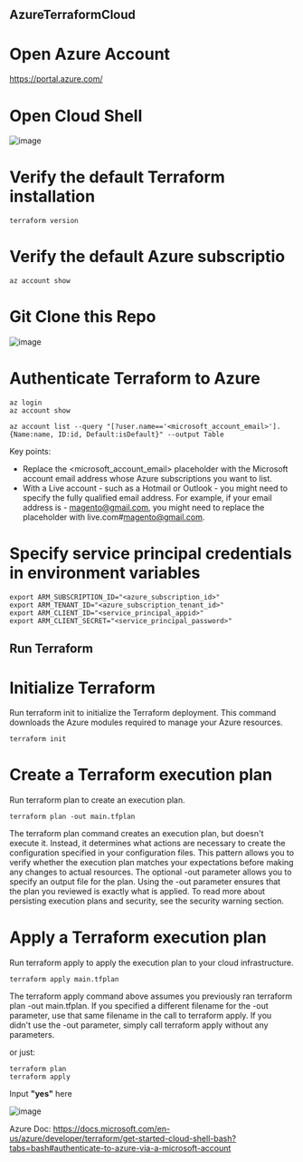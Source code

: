 ## AzureTerraformCloud

# Open Azure Account

https://portal.azure.com/

# Open Cloud Shell

![image](https://user-images.githubusercontent.com/9213670/154619136-2fb559da-2361-44e4-acbc-4a8d119adab5.png)

# Verify the default Terraform installation 
```
terraform version
```

# Verify the default Azure subscriptio
```
az account show
```

# Git Clone this Repo 

![image](https://user-images.githubusercontent.com/9213670/154619251-dff47f1c-6f37-4de6-b580-5a8a70746ff3.png)

# Authenticate Terraform to Azure

```
az login
az account show

az account list --query "[?user.name=='<microsoft_account_email>'].{Name:name, ID:id, Default:isDefault}" --output Table
```

Key points:

 - Replace the <microsoft_account_email> placeholder with the Microsoft account email address whose Azure subscriptions you want to list.
 - With a Live account - such as a Hotmail or Outlook - you might need to specify the fully qualified email address. For example, if your email address is -   magento@gmail.com, you might need to replace the placeholder with live.com#magento@gmail.com.

# Specify service principal credentials in environment variables

```
export ARM_SUBSCRIPTION_ID="<azure_subscription_id>"
export ARM_TENANT_ID="<azure_subscription_tenant_id>"
export ARM_CLIENT_ID="<service_principal_appid>"
export ARM_CLIENT_SECRET="<service_principal_password>"
```

## Run Terraform

# Initialize Terraform
Run terraform init to initialize the Terraform deployment. This command downloads the Azure modules required to manage your Azure resources.

```
terraform init
```
# Create a Terraform execution plan
Run terraform plan to create an execution plan.

```
terraform plan -out main.tfplan
```

The terraform plan command creates an execution plan, but doesn't execute it. Instead, it determines what actions are necessary to create the configuration specified in your configuration files. This pattern allows you to verify whether the execution plan matches your expectations before making any changes to actual resources.
The optional -out parameter allows you to specify an output file for the plan. Using the -out parameter ensures that the plan you reviewed is exactly what is applied.
To read more about persisting execution plans and security, see the security warning section.

# Apply a Terraform execution plan
Run terraform apply to apply the execution plan to your cloud infrastructure.

```
terraform apply main.tfplan
```

The terraform apply command above assumes you previously ran terraform plan -out main.tfplan.
If you specified a different filename for the -out parameter, use that same filename in the call to terraform apply.
If you didn't use the -out parameter, simply call terraform apply without any parameters.

or just:
```
terraform plan
terraform apply
```

Input **"yes"** here

![image](https://user-images.githubusercontent.com/9213670/154621088-50936034-409d-4b6d-b85f-e9599d4a2bad.png)


Azure Doc: https://docs.microsoft.com/en-us/azure/developer/terraform/get-started-cloud-shell-bash?tabs=bash#authenticate-to-azure-via-a-microsoft-account

